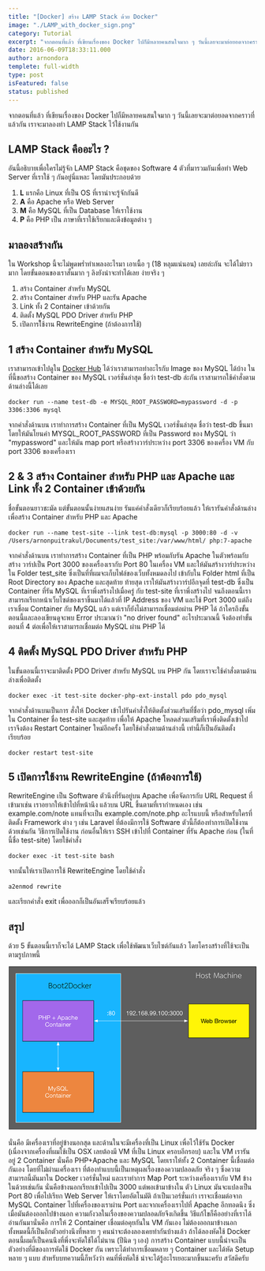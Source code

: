```yaml
---
title: "[Docker] สร้าง LAMP Stack ด้วย Docker"
image: "./LAMP_with_docker_sign.png"
category: Tutorial
excerpt: "จากตอนที่แล้ว ที่เขียนเรื่องของ Docker ไปก็มีหลายคนสนใจมาก ๆ วันนี้เลยจะมาต่อยอดจากคราวที่แล้วกัน เราจะมาลองทำ LAMP Stack ไว้ใช้งานกัน"
date: 2016-06-09T18:33:11.000
author: arnondora
templete: full-width
type: post
isFeatured: false
status: published
---
```


จากตอนที่แล้ว ที่เขียนเรื่องของ Docker ไปก็มีหลายคนสนใจมาก ๆ วันนี้เลยจะมาต่อยอดจากคราวที่แล้วกัน เราจะมาลองทำ LAMP Stack ไว้ใช้งานกัน

## LAMP Stack คืออะไร ?
อันนี้อธิบายเพื่อใครไม่รู้จัก LAMP Stack คือชุดของ Software 4 ตัวที่มารวมกันเพื่อทำ Web Server ที่เราใช้ ๆ กันอยู่นี่แหละ โดยมันประกอบด้วย

1. **L** แรกคือ Linux ที่เป็น OS ที่เราน่าจะรู้จักกันดี
2. **A** คือ Apache หรือ Web Server
3. **M** คือ MySQL ที่เป็น Database ให้เราใช้งาน
4. **P** คือ PHP เป็น ภาษาที่เราใช้เรียกและดึงข้อมูลต่าง ๆ

## มาลองสร้างกัน
ใน Workshop นี้จะไม่พูดพร่ำทำเพลงอะไรมา เอาเนื้อ ๆ (18 หลุมแน่นอน) เลยล่ะกัน จะได้ไม่ยาวมาก โดยขั้นตอนของเราสั้นมาก ๆ ลิงยังน่าจะทำได้เลย ง่ายจริง ๆ

1. สร้าง Container สำหรับ MySQL
2. สร้าง Container สำหรับ PHP และรัน Apache
3. Link ทั้ง 2 Container เข้าด้วยกัน
4. ติดตั้ง MySQL PDO Driver สำหรับ PHP
5. เปิดการใ้ช้งาน RewriteEngine (ถ้าต้องการใช้)

## 1 สร้าง Container สำหรับ MySQL

เราสามารถเข้าไปดูใน [Docker Hub][0] ได้ว่าเราสามารถทำอะไรกับ Image ของ MySQL ได้บ้าง ในที่นี้ขอสร้าง Container ของ MySQL เวอร์ชั่นล่าสุด ชื่อว่า test-db ล่ะกัน เราสามารถใช้คำสั่งตามด้านล่างนี้ได้เลย

    docker run --name test-db -e MYSQL_ROOT_PASSWORD=mypassword -d -p 3306:3306 mysql

จากคำสั่งด้านบน เราทำการสร้าง Container ที่เป็น MySQL เวอร์ชั่นล่าสุด ชื่อว่า test-db ขึ้นมา โดยให้มันโยนค่า MYSQL\_ROOT\_PASSWORD ที่เป็น Password ของ MySQL ว่า "mypassword" และให้มัน map port หรือสร้างวาร์ประหว่าง port 3306 ของเครื่อง VM กับ port 3306 ของเครื่องเรา

## 2 & 3 สร้าง Container สำหรับ PHP และ Apache และ Link ทั้ง 2 Container เข้าด้วยกัน

ชื่อขั้นตอนยาวชะมัด แต่ขั้นตอนนั้นง่ายแสนง่าย รันแค่คำสั่งเดียวก็เรียบร้อยแล้ว ให้เรารันคำสั่งด้านล่าง เพื่อสร้าง Container สำหรับ PHP และ Apache

    docker run --name test-site --link test-db:mysql -p 3000:80 -d -v /Users/arnonpuitrakul/Documents/test_site:/var/www/html/ php:7-apache

จากคำสั่งด้านบน เราทำการสร้าง Container ที่เป็น PHP พร้อมกับรัน Apache ในตัวพร้อมกับสร้าง วาร์ปเป็น Port 3000 ของเครื่องเรากับ Port 80 ในเครื่อง VM และให้มันสร้างวาร์ประหว่างใน Folder test\_site ซึ่งเป็นที่ที่ผมจะเก็บไฟล์ของเว็บทั้งหมดลงไป เข้ากับใน Folder html ที่เป็น Root Directory ของ Apache
และสุดท้าย ท้ายสุด เราให้มันสร้างวาร์ปอีกจุดที่ test-db ซึ่งเป็น Container ที่รัน MySQL ที่เราพึ่งสร้างไปเมื่อครู่ กับ test-site ที่เราพึ่งสร้างไป
จนถึงตอนนี้เราสามารถเรียกหน้าเว็บไซต์ของเราขึ้นมาได้แล้วที่ IP Address ของ VM และใช้ Port 3000 แต่ถึงเราเชื่อม Container กับ MySQL แล้ว แต่เราก็ยังไม่สามารถเชื่อมต่อผ่าน PHP ได้ ถ้าใครถึงขั้นตอนนี้และลองเขียนดูจะพบ Error ประมาณว่า "no driver found" อะไรประมาณนี้ จึงต้องทำขั้นตอนที่ 4 ต่อเพื่อให้เราสามารถเชื่อมต่อ MySQL ผ่าน PHP ได้

## 4 ติดตั้ง MySQL PDO Driver สำหรับ PHP
ในขั้นตอนนี้เราจะมาติดตั้ง PDO Driver สำหรับ MySQL บน PHP กัน โดยเราจะใช้คำสั่งตามด้านล่างเพื่อติดตั้ง

    docker exec -it test-site docker-php-ext-install pdo pdo_mysql

จากคำสั่งด้านบนเป็นการ สั่งให้ Docker เข้าไปรันคำสั่งให้ติดตั้งส่วนเสริมที่ชื่อว่า pdo\_mysql เพิ่มใน Container ชื่อ test-site และสุดท้าย เพื่อให้ Apache โหลดส่วนเสริมที่เราพึ่งติดตั้งเข้าไป เราจึงต้อง Restart Container ใหม่อีกครั้ง โดยใช้คำสั่งตามด้านล่างนี้ เท่านี้ก็เป็นอันติดตั้งเรียบร้อย

    docker restart test-site

## 5 เปิดการใช้งาน RewriteEngine (ถ้าต้องการใช้)
RewriteEngine เป็น Software ตัวนึงที่รันอยู่บน Apache เพื่อจัดการกับ URL Request ที่เข้ามาเช่น เราอยากให้เข้าไปที่หน้านึง แล้วบน URL ขึ้นตามที่เรากำหนดเอง เช่น example.com/note แทนที่จะเป็น example.com/note.php อะไรแบบนี้ หรือสำหรับใครที่ติดตั้ง Framework ต่าง ๆ เช่น Laravel ที่ต้องมีการใช้ Software ตัวนี้ก็ต้องทำการเปิดใช้งานด้วยเช่นกัน วิธีการเปิดใช้งาน ก่อนอื่นให้เรา SSH เข้าไปที่ Container ที่รัน Apache ก่อน (ในที่นี้ชื่อ test-site) โดยใช้คำสั่ง

    docker exec -it test-site bash

จากนั้นให้เราเปิดการใช้ RewriteEngine โดยใช้คำสั่ง

    a2enmod rewrite

และเรียกคำสั่ง exit เพื่อออกก็เป็นอันเสร็จเรียบร้อยแล้ว

## สรุป
ด้วย 5 ขั้นตอนนี้เราก็จะได้ LAMP Stack เพื่อใช้พัฒนาเว็บไซต์กันแล้ว โดยโครงสร้างที่ใช้จะเป็นตามรูปภาพนี้

![LAMP Stack Architecture Mapping](./LAMP_with_docker_1.png)

นั่นคือ มีเครื่องเราที่อยู่ข้างนอกสุด และด้านในจะมีเครื่องที่เป็น Linux เพื่อไว้ใช้รัน Docker (เนื่องจากเครื่องที่ผมใช้เป็น OSX เลยต้องมี VM ที่เป็น Linux ครอบอีกรอบ) และใน VM เรารันอยู่ 2 Container นั่นคือ PHP+Apache และ MySQL โดยเราให้ทั้ง 2 Container นี้เชื่อมต่อกันเอง โดยที่ไม่ผ่านเครื่องเรา ที่ต้องทำแบบนี้เป็นเหตุผลเรื่องของความปลอดภัย จริง ๆ ซึ่งความสามารถนี้มันมาใน Docker เวอร์ชั่นใหม่ และเราทำการ Map Port ระหว่างเครื่องเรากับ VM ข้างในด้วยเช่นกัน นั่นคือข้างนอกเรียกเข้าไปเป็น 3000 แต่พอเข้ามาข้างใน ตัว Linux มันจะแปลงเป็น Port 80 เพื่อไปเรียก Web Server ให้เราโดยอัตโนมัติ
ถ้าเป็นเวอร์ชั่นเก่า เราจะเชื่อมต่อจาก MySQL Container ไปที่เครื่องของเราผ่าน Port และจากเครื่องเราไปที่ Apache อีกทอดนึง ซึ่งเมื่อมันต้องออกไปข้างนอก ความกังวลในเรื่องของความปลอดภัยจึงเกิดขึ้น วิธีแก้ไขก็คืออย่างที่เราได้อ่านกันมานั่นคือ การให้ 2 Container เชื่อมต่อคุยกันใน VM กันเอง ไม่ต้องออกมาข้างนอก
ทั้งหมดนี้ก็เป็นอีกตัวอย่างนึงที่หลาย ๆ คนน่าจะต้องลองเคยทำกันบ้างแล้ว ถ้าได้ลองหัดใช้ Docker ตอนนี้ผมก็เป็นคนนึงที่พึ่งจะหัดใช้ได้ไม่นาน (ปีนิด ๆ เอง) การสร้าง Container แบบนี้น่าจะเป็นตัวอย่างที่ดีของการหัดใช้ Docker กัน เพราะได้ทำการเชื่อมหลาย ๆ  Container และได้หัด Setup หลาย ๆ แบบ สำหรับบทความนี้ก็หวังว่า คนที่พึ่งหัดใช้ น่าจะได้รู้อะไรเยอะมากขึ้นนะครับ สวัสดีครับ

[0]: https://hub.docker.com
[1]: http://128.199.220.9/wp-content/uploads/2016/06/LAMP_with_docker_1.png
